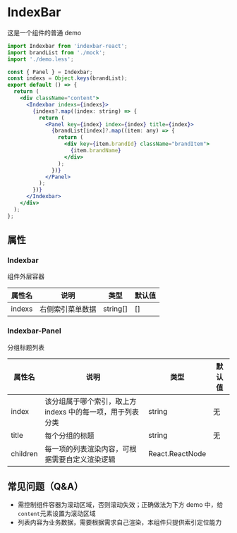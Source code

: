 # IndexBar

这是一个组件的普通 demo

```jsx
import Indexbar from 'indexbar-react';
import brandList from './mock';
import './demo.less';

const { Panel } = Indexbar;
const indexs = Object.keys(brandList);
export default () => {
  return (
    <div className="content">
      <Indexbar indexs={indexs}>
        {indexs?.map((index: string) => {
          return (
            <Panel key={index} index={index} title={index}>
              {brandList[index]?.map((item: any) => {
                return (
                  <div key={item.brandId} className="brandItem">
                    {item.brandName}
                  </div>
                );
              })}
            </Panel>
          );
        })}
      </Indexbar>
    </div>
  );
};
```

## 属性

### Indexbar

组件外层容器

| 属性名 | 说明             | 类型     | 默认值 |
| ------ | ---------------- | -------- | ------ |
| indexs | 右侧索引菜单数据 | string[] | []     |

### Indexbar-Panel

分组标题列表

| 属性名   | 说明                                                       | 类型            | 默认值 |
| -------- | ---------------------------------------------------------- | --------------- | ------ |
| index    | 该分组属于哪个索引，取上方 indexs 中的每一项，用于列表分类 | string          | 无     |
| title    | 每个分组的标题                                             | string          | 无     |
| children | 每一项的列表渲染内容，可根据需要自定义渲染逻辑             | React.ReactNode |        |

## 常见问题（Q&A）

- 需控制组件容器为滚动区域，否则滚动失效；正确做法为下方 demo 中，给`content`元素设置为滚动区域
- 列表内容为业务数据，需要根据需求自己渲染，本组件只提供索引定位能力
